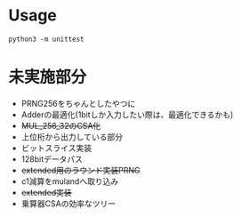 # Usage
```
python3 -m unittest
```

# 未実施部分
- PRNG256をちゃんとしたやつに
- Adderの最適化(1bitしか入力したい際は、最適化できるかも)
- ~~MUL_256_32のCSA化~~
- 上位桁から出力している部分
- ビットスライス実装
- 128bitデータパス
- ~~extended用のラウンド実装PRNG~~
- c1減算をmulandへ取り込み
- ~~extended実装~~
- 乗算器CSAの効率なツリー